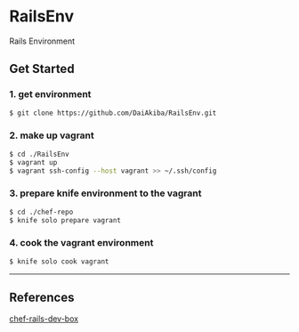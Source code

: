 RailsEnv
========

Rails Environment

## Get Started

### 1. get environment

``` bash
$ git clone https://github.com/DaiAkiba/RailsEnv.git
```

### 2. make up vagrant

``` bash
$ cd ./RailsEnv
$ vagrant up
$ vagrant ssh-config --host vagrant >> ~/.ssh/config
```

### 3. prepare knife environment to the vagrant

``` bash
$ cd ./chef-repo
$ knife solo prepare vagrant
```

### 4. cook the vagrant environment

``` bash
$ knife solo cook vagrant
```

---

## References

[chef-rails-dev-box](https://github.com/banyan/chef-rails-dev-box)
